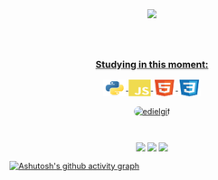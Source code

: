 
<div align="center">
  <a href="https://github.com/edielbrito">
  <img height="180em" src="https://github-readme-stats.vercel.app/api?username=edielbrito&show_icons=true&theme=dark&include_all_commits=true&count_private=true"/>
  
</div>
  
  ##
  
 <div align="center"><br>
    <h3>Studying in this moment:</h3>
   <img align="center" alt="EdielBrito-Python" height="30" width="40" src="https://raw.githubusercontent.com/devicons/devicon/master/icons/python/python-original.svg">
   <img align="center" alt="EdielBrito-Js" height="30" width="40" src="https://raw.githubusercontent.com/devicons/devicon/master/icons/javascript/javascript-plain.svg">
   <img align="center" alt="EdielBrito-HTML" height="30" width="40" src="https://raw.githubusercontent.com/devicons/devicon/master/icons/html5/html5-original.svg">
   <img align="center" alt="EdielBrito-CSS" height="30" width="40" src="https://raw.githubusercontent.com/devicons/devicon/master/icons/css3/css3-original.svg">
  </div>
  
 <div align="center"><br>
  <img align="center" alt="edielgif" center="100" style="border-radius:10px;" src="https://media3.giphy.com/media/hENDkVRxKsctCpuAun/giphy.gif?cid=ecf05e47yvbzw63razjzxv20rmyq671zn07s8pfgtiuw5ozj&rid=giphy.gif&ct=g">
  </div>
 
 ##

<div align="center"><br>
 <a href="https://instagram.com/edielbrito" target="_blank"><img src="https://img.shields.io/badge/-Instagram-%23E4405F?style=for-the-badge&logo=instagram&logoColor=white" target="_blank"></a>
 <a href="https://twitter.com/EdielBrito1" target="_blank"><img src="https://img.shields.io/badge/Twitter-1DA1F2?style=for-the-badge&logo=twitter&logoColor=white" target="_blank"></a>
 <a href = "mailto:edielbritoo@gmail.com"><img src="https://img.shields.io/badge/-Gmail-%23333?style=for-the-badge&logo=gmail&logoColor=white" target="_blank"></a>
</div>

[![Ashutosh's github activity graph](https://activity-graph.herokuapp.com/graph?username=EdielBrito&bg_color=efffd1&color=8adbad&line=80e651&point=94ab73&area=true&hide_border=true)](https://github.com/ashutosh00710/github-readme-activity-graph)

